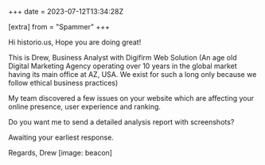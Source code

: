 +++
date = 2023-07-12T13:34:28Z

[extra]
from = "Spammer"
+++

Hi historio.us,
Hope you are doing great!

This is  Drew, Business Analyst with Digifirm Web Solution (An age old
Digital Marketing Agency operating over 10 years in the global market
having its main office at AZ, USA. We exist for such a long only because we
follow ethical business practices)

My team discovered a few issues on your website which are affecting your
online presence, user experience and ranking.

Do you want me to send a detailed analysis report with screenshots?

Awaiting your earliest response.

Regards,
Drew
[image: beacon]
